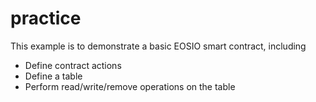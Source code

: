 # practice

This example is to demonstrate a basic EOSIO smart contract, including

- Define contract actions
- Define a table
- Perform read/write/remove operations on the table
